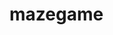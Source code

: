 # mazegame
<!-- EVERYONE LOOK IN THE HTML ULL FIND COMMENTS TO WRITE UR CODE IN U CAN CREATE AN HTML , CSS , JS FILES IN ANOTHER FOLDER AND TRY AND WORK , ONCE YOU FINISH COPY PASTE IN THE PLACE MEANT FOR YOU
PLEASE KEEP YOUR CODE DRY AND COMMENT ALWAYS -->